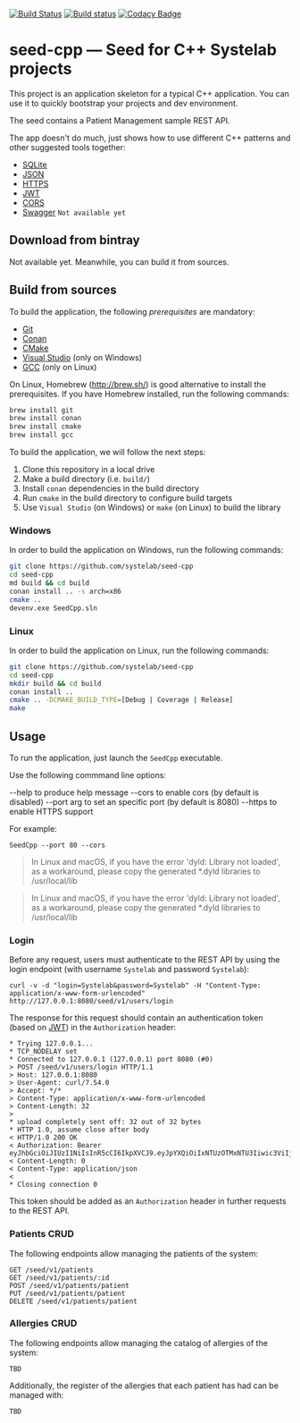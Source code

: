 [![Build Status](https://travis-ci.org/systelab/seed-cpp.svg?branch=master)](https://travis-ci.org/systelab/seed-cpp)
[![Build status](https://ci.appveyor.com/api/projects/status/kiy6ugv134i7nbon?svg=true)](https://ci.appveyor.com/project/systelab/seed-cpp)
[![Codacy Badge](https://api.codacy.com/project/badge/Grade/1da2b731322b4856a2f2f6b49bdfa729)](https://www.codacy.com/app/systelab/seed-cpp?utm_source=github.com&amp;utm_medium=referral&amp;utm_content=systelab/seed-cpp&amp;utm_campaign=Badge_Grade)

# seed-cpp — Seed for C++ Systelab projects

This project is an application skeleton for a typical C++ application. You can use it to quickly bootstrap your projects and dev environment.

The seed contains a Patient Management sample REST API.

The app doesn't do much, just shows how to use different C++ patterns and other suggested tools together:
* [SQLite](https://www.sqlite.org)
* [JSON](https://www.json.org/)
* [HTTPS](https://en.wikipedia.org/wiki/HTTPS)
* [JWT](https://jwt.io/)
* [CORS](https://en.wikipedia.org/wiki/Cross-origin_resource_sharing)
* [Swagger](https://swagger.io/) `Not available yet`

## Download from bintray

Not available yet. Meanwhile, you can build it from sources.

## Build from sources

To build the application, the following *prerequisites* are mandatory:

  - [Git](https://git-scm.com/)
  - [Conan](https://conan.io/)
  - [CMake](https://cmake.org/)
  - [Visual Studio](https://visualstudio.microsoft.com/) (only on Windows)
  - [GCC](https://gcc.gnu.org/) (only on Linux)

On Linux, Homebrew (http://brew.sh/) is good alternative to install the prerequisites. If you have Homebrew installed, run the following commands:

```bash
brew install git
brew install conan
brew install cmake
brew install gcc
```

To build the application, we will follow the next steps:
  1. Clone this repository in a local drive
  2. Make a build directory (i.e. `build/`)
  3. Install `conan` dependencies in the build directory
  4. Run `cmake` in the build directory to configure build targets
  5. Use `Visual Studio` (on Windows) or `make` (on Linux) to build the library

### Windows

In order to build the application on Windows, run the following commands:

``` bash
git clone https://github.com/systelab/seed-cpp
cd seed-cpp
md build && cd build
conan install .. -s arch=x86
cmake ..
devenv.exe SeedCpp.sln
```

### Linux

In order to build the application on Linux, run the following commands:

``` bash
git clone https://github.com/systelab/seed-cpp
cd seed-cpp
mkdir build && cd build
conan install ..
cmake .. -DCMAKE_BUILD_TYPE=[Debug | Coverage | Release]
make
```

## Usage

To run the application, just launch the `SeedCpp` executable.

Use the following commmand line options:

--help to produce help message
--cors to enable cors (by default is disabled)
--port arg to set an specific port (by default is 8080)
--https to enable HTTPS support

For example:

```
SeedCpp --port 80 --cors
```

> In Linux and macOS, if you have the error 'dyld: Library not loaded', as a workaround, please copy the generated *.dyld libraries to /usr/local/lib

> In Linux and macOS, if you have the error 'dyld: Library not loaded', as a workaround, please copy the generated *.dyld libraries to /usr/local/lib

### Login

Before any request, users must authenticate to the REST API by using the login endpoint (with username `Systelab` and password `Systelab`):

```
curl -v -d "login=Systelab&password=Systelab" -H "Content-Type: application/x-www-form-urlencoded" http://127.0.0.1:8080/seed/v1/users/login
```

The response for this request should contain an authentication token (based on [JWT](https://jwt.io/)) in the `Authorization` header:

```
* Trying 127.0.0.1...
* TCP_NODELAY set
* Connected to 127.0.0.1 (127.0.0.1) port 8080 (#0)
> POST /seed/v1/users/login HTTP/1.1
> Host: 127.0.0.1:8080
> User-Agent: curl/7.54.0
> Accept: */*
> Content-Type: application/x-www-form-urlencoded
> Content-Length: 32
> 
* upload completely sent off: 32 out of 32 bytes
* HTTP 1.0, assume close after body
< HTTP/1.0 200 OK
< Authorization: Bearer eyJhbGciOiJIUzI1NiIsInR5cCI6IkpXVCJ9.eyJpYXQiOiIxNTUzOTMxNTU3Iiwic3ViIjoiU3lzdGVsYWIifQ.AcpzW6QZMLZ39ST0tXBzz7ZAWDWyzATd3nJxZsMRxdQ
< Content-Length: 0
< Content-Type: application/json
< 
* Closing connection 0
```

This token should be added as an `Authorization` header in further requests to the REST API.

### Patients CRUD

The following endpoints allow managing the patients of the system:

```
GET /seed/v1/patients
GET /seed/v1/patients/:id
POST /seed/v1/patients/patient
PUT /seed/v1/patients/patient
DELETE /seed/v1/patients/patient
```

### Allergies CRUD

The following endpoints allow managing the catalog of allergies of the system:

`TBD`

Additionally, the register of the allergies that each patient has had can be managed with:

`TBD`

